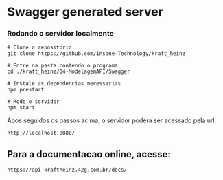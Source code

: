 # Swagger generated server

### Rodando o servidor localmente
```
# Clone o repositorio
git clone https://github.com/Insane-Technology/kraft_heinz

# Entre na pasta contendo o programa
cd ./kraft_heinz/04-ModelagemAPI/Swagger

# Instale as dependencias necessarias
npm prestart

# Rode o servidor
npm start
```

Apos seguidos os passos acima, o servidor podera ser acessado pela url:
```
http://localhost:8080/
```

## Para a documentacao online, acesse:
```
https://api-kraftheinz.42g.com.br/docs/
```
